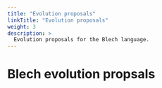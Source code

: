 ```yaml
---
title: "Evolution proposals"
linkTitle: "Evolution proposals"
weight: 3
description: >
  Evolution proposals for the Blech language.
---
```

# Blech evolution propsals
